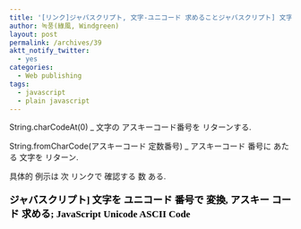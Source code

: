```yaml
---
title: '[リンク]ジャバスクリプト, 文字-ユニコード 求めることジャバスクリプト] 文字を ユニコード 番号で 変換, アスキー コード 求める; JavaScript Unicode ASCII Code'
author: 녹풍(綠風, Windgreen)
layout: post
permalink: /archives/39
aktt_notify_twitter:
  - yes
categories:
  - Web publishing
tags:
  - javascript
  - plain javascript
---
```

String.charCodeAt(0) _ 文字の アスキーコード番号を リターンする. <div>
  <span class="Apple-style-span" style="background-color: rgb(255, 255, 255);"><span class="Apple-style-span" style="background-color: rgba(0, 0, 0, 0);">String.fromCharCode(アスキーコード 定数番号) _ アスキーコード 番号に あたる 文字を リターン.</span></span>
</div>

<div>
  具体的 例示は 次 リンクで 確認する 数 ある.
</div>

<div>
</div>

<div>
  <span class="Apple-style-span" style="font-family: Tahoma, Dotum, 'Bitstream Vera Sans', 'Trebuchet MS', 'Lucida Grande', lucida, helvetica, sans-serif; line-height: normal; font-size: 12px; color: rgb(85, 85, 68); "><br /> <h1 class="post-title" style="margin-top: 5px; margin-right: 0px; margin-bottom: 0px; margin-left: 0px; padding-top: 0px; padding-right: 0px; padding-bottom: 0px; padding-left: 0px; font-family: Gulim; font-size: 13pt; font-weight: bold; ">
    <a target="_top" href="http://mwultong.blogspot.com/2006/11/javascript-unicode-ascii-code.html" class="PTLink" style="font-weight: bold; text-decoration: none; color: black !important; background-image: initial; background-attachment: initial; background-origin: initial; background-clip: initial; background-color: white !important; background-position: initial initial; background-repeat: initial initial; ">ジャバスクリプト] 文字を ユニコード 番号で 変換, アスキー コード 求める; JavaScript Unicode ASCII Code</a>
  </h1>
  
  <p>
    </span></div> <div>
      <div>
        <div>
          <span class="Apple-style-span" style="background-color: rgb(255, 255, 255); "><br /></span>
        </div>
      </div>
    </div>